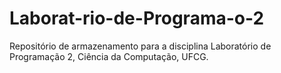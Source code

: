 # Laborat-rio-de-Programa-o-2
Repositório de armazenamento para a disciplina Laboratório de Programação 2, Ciência da Computação, UFCG.

